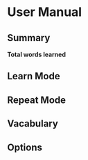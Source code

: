 # User Manual

## Summary

**Total words learned**

## Learn Mode

## Repeat Mode

## Vacabulary

## Options
